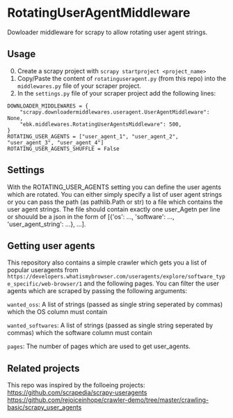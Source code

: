 # RotatingUserAgentMiddleware
Dowloader middleware for scrapy to allow rotating user agent strings.

## Usage
0. Create a scrapy project with `scrapy startproject <project_name>`
1. Copy/Paste the content of `rotatinguseragent.py` (from this repo) into the `middlewares.py` file of your scraper project.
2. In the `settings.py` file of your scraper project add the following lines:
``` 
DOWNLOADER_MIDDLEWARES = {
    "scrapy.downloadermiddlewares.useragent.UserAgentMiddleware": None,
    "ebk.middlewares.RotatingUserAgentsMiddleware": 500,
}
ROTATING_USER_AGENTS = ["user_agent_1", "user_agent_2", "user_agent_3", "user_agent_4"]
ROTATING_USER_AGENTS_SHUFFLE = False
```

## Settings
With the ROTATING_USER_AGENTS setting you can define the user agents which are rotated.
You can either simply specify a list of user agent strings or you can pass the path
(as pathlib.Path or str) to a file which contains the user agent strings.
The file should contain exactly one user_Agetn per line or shouuld be a json in the
form of [{'os': ..., 'software': ..., 'user_agent_string': ...}, ...].

## Getting user agents
This repository also contains a simple crawler which gets you a list of popular useragents
from `https://developers.whatismybrowser.com/useragents/explore/software_type_specific/web-browser/1` and the following pages.
You can filter the user agents which are scraped by passing the following arguments:

`wanted_oss`: A list of strings (passed as single string seperated by commas) which the OS column must contain 

`wanted_softwares`: A list of strings (passed as single string seperated by commas) which the software column must contain 

`pages`: The number of pages which are used to get user_agents.

## Related projects
This repo was inspired by the folloeing projects:
https://github.com/scrapedia/scrapy-useragents
https://github.com/rejoiceinhope/crawler-demo/tree/master/crawling-basic/scrapy_user_agents